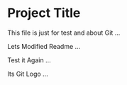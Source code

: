 # Project Title

This file is just for test and about Git ...

Lets Modified Readme ...

Test it Again ...

Its Git Logo ...